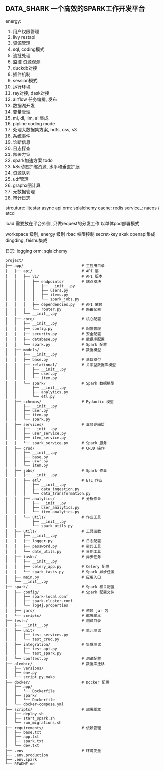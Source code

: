 ## DATA_SHARK 一个高效的SPARK工作开发平台


energy:
1. 用户权限管理  
2. livy restapi  
3. 资源管理
4. sql, coding模式
5. 流批处理
6. 监控  资源观测
7. duckdb对接
8. 插件机制
9. session模式
10. 运行环境
11. ray对接, dask对接
12. airflow 任务编排, 发布
13. 数据湖开发
14. 变量管理
15. ml, dl, llm, ai 集成
16. pipline coding mode
17. 处理大数据集方案, hdfs, oss, s3
16. 系统事件
17. 诊断信息
18. 日志探查
19. 部署方案
21. spark加速方案 todo
22. k8s动态扩缩资源, 水平和垂直扩展
23. 资源队列
24. udf管理
25. graphx图计算
26. 元数据管理
27. 审计日志



  
strcuture: litestar async api
orm: sqlalchemy
cache: redis
service_: nacos / etcd

load 需要放在平台外侧, 只做request的分发工作
以单体pod部署模式




workspace 级别,  energy 级别 
rbac 权限控制
secret-key  aksk   openapi集成
dingding, feishu集成



日志: logging
orm: sqlalchemy



```angular2html
project/
├── app/                          # 主应用目录
│   ├── api/                      # API 层
│   │   ├── v1/                   # API 版本
│   │   │   ├── endpoints/        # 端点模块
│   │   │   │   ├── __init__.py
│   │   │   │   ├── users.py
│   │   │   │   ├── items.py
│   │   │   │   └── spark_jobs.py
│   │   │   ├── dependencies.py   # API 依赖
│   │   │   └── router.py         # 路由配置
│   │   └── __init__.py
│   ├── core/                     # 核心配置
│   │   ├── __init__.py
│   │   ├── config.py             # 配置管理
│   │   ├── security.py           # 安全配置
│   │   ├── database.py           # 数据库配置
│   │   └── spark.py              # Spark 配置
│   ├── models/                   # 数据模型
│   │   ├── __init__.py
│   │   ├── base.py               # 基础模型
│   │   ├── relational/           # 关系型数据库模型
│   │   │   ├── __init__.py
│   │   │   ├── user.py
│   │   │   └── item.py
│   │   └── spark/                # Spark 数据模型
│   │       ├── __init__.py
│   │       ├── analytics.py
│   │       └── etl.py
│   ├── schemas/                  # Pydantic 模型
│   │   ├── __init__.py
│   │   ├── user.py
│   │   ├── item.py
│   │   └── spark.py
│   ├── services/                 # 业务逻辑层
│   │   ├── __init__.py
│   │   ├── user_service.py
│   │   ├── item_service.py
│   │   └── spark_service.py      # Spark 服务
│   ├── crud/                     # CRUD 操作
│   │   ├── __init__.py
│   │   ├── base.py
│   │   ├── user.py
│   │   └── item.py
│   ├── jobs/                     # Spark 作业
│   │   ├── __init__.py
│   │   ├── etl/                  # ETL 作业
│   │   │   ├── __init__.py
│   │   │   ├── data_ingestion.py
│   │   │   └── data_transformation.py
│   │   ├── analytics/            # 分析作业
│   │   │   ├── __init__.py
│   │   │   ├── user_analytics.py
│   │   │   └── item_analytics.py
│   │   └── utils/                # 作业工具
│   │       ├── __init__.py
│   │       └── spark_utils.py
│   ├── utils/                    # 工具函数
│   │   ├── __init__.py
│   │   ├── logger.py             # 日志配置
│   │   ├── password.py           # 密码工具
│   │   └── date_utils.py         # 日期工具
│   ├── tasks/                    # 异步任务
│   │   ├── __init__.py
│   │   ├── celery_app.py         # Celery 配置
│   │   └── spark_tasks.py        # Spark 异步任务
│   ├── main.py                   # 应用入口
│   └── __init__.py
├── spark/                        # Spark 相关配置
│   ├── config/                   # Spark 配置文件
│   │   ├── spark-local.conf
│   │   ├── spark-cluster.conf
│   │   └── log4j.properties
│   ├── jars/                     # 依赖 jar 包
│   └── scripts/                  # 部署脚本
├── tests/                        # 测试目录
│   ├── __init__.py
│   ├── unit/                     # 单元测试
│   │   ├── test_services.py
│   │   └── test_crud.py
│   ├── integration/              # 集成测试
│   │   ├── test_api.py
│   │   └── test_spark.py
│   └── conftest.py               # 测试配置
├── alembic/                      # 数据库迁移
│   ├── versions/
│   ├── env.py  
│   └── script.py.mako
├── docker/                       # Docker 配置
│   ├── app/
│   │   └── Dockerfile
│   ├── spark/
│   │   └── Dockerfile
│   └── docker-compose.yml
├── scripts/                      # 部署脚本
│   ├── deploy.sh
│   ├── start_spark.sh
│   └── run_migrations.sh
├── requirements/                 # 依赖管理
│   ├── base.txt
│   ├── app.txt
│   ├── spark.txt
│   └── dev.txt
├── .env                          # 环境变量
├── .env.production
├── .env.spark
└── README.md
```